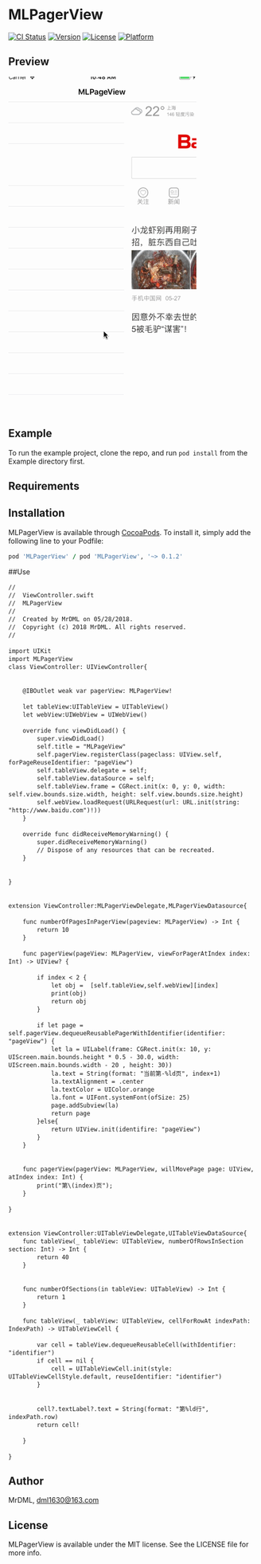 # MLPagerView

[![CI Status](https://img.shields.io/travis/MrDML/MLPagerView.svg?style=flat)](https://travis-ci.org/MrDML/MLPagerView)
[![Version](https://img.shields.io/cocoapods/v/MLPagerView.svg?style=flat)](https://cocoapods.org/pods/MLPagerView)
[![License](https://img.shields.io/cocoapods/l/MLPagerView.svg?style=flat)](https://cocoapods.org/pods/MLPagerView)
[![Platform](https://img.shields.io/cocoapods/p/MLPagerView.svg?style=flat)](https://cocoapods.org/pods/MLPagerView)

## Preview
![Demo](https://github.com/MrDML/MLPagerView/blob/master/MLPageViewGif.gif)

## Example

To run the example project, clone the repo, and run `pod install` from the Example directory first.

## Requirements

## Installation

MLPagerView is available through [CocoaPods](https://cocoapods.org). To install
it, simply add the following line to your Podfile:

```ruby
pod 'MLPagerView' / pod 'MLPagerView', '~> 0.1.2'
```
##Use
```
//
//  ViewController.swift
//  MLPagerView
//
//  Created by MrDML on 05/28/2018.
//  Copyright (c) 2018 MrDML. All rights reserved.
//

import UIKit
import MLPagerView
class ViewController: UIViewController{
    
    
    @IBOutlet weak var pagerView: MLPagerView!
    
    let tableView:UITableView = UITableView()
    let webView:UIWebView = UIWebView()
    
    override func viewDidLoad() {
        super.viewDidLoad()
        self.title = "MLPageView"
        self.pagerView.registerClass(pageclass: UIView.self, forPageReuseIdentifier: "pageView")
        self.tableView.delegate = self;
        self.tableView.dataSource = self;
        self.tableView.frame = CGRect.init(x: 0, y: 0, width: self.view.bounds.size.width, height: self.view.bounds.size.height)
        self.webView.loadRequest(URLRequest(url: URL.init(string: "http://www.baidu.com")!))
    }
    
    override func didReceiveMemoryWarning() {
        super.didReceiveMemoryWarning()
        // Dispose of any resources that can be recreated.
    }
    
    
}


extension ViewController:MLPagerViewDelegate,MLPagerViewDatasource{
    
    func numberOfPagesInPagerView(pageview: MLPagerView) -> Int {
        return 10
    }
    
    func pagerView(pageView: MLPagerView, viewForPagerAtIndex index: Int) -> UIView? {
        
        if index < 2 {
            let obj =  [self.tableView,self.webView][index]
            print(obj)
            return obj
        }
        
        if let page = self.pagerView.dequeueReusablePagerWithIdentifier(identifier: "pageView") {
            let la = UILabel(frame: CGRect.init(x: 10, y: UIScreen.main.bounds.height * 0.5 - 30.0, width: UIScreen.main.bounds.width - 20 , height: 30))
            la.text = String(format: "当前第-%ld页", index+1)
            la.textAlignment = .center
            la.textColor = UIColor.orange
            la.font = UIFont.systemFont(ofSize: 25)
            page.addSubview(la)
            return page
        }else{
            return UIView.init(identifire: "pageView")
        }
    }
    
    
    func pagerView(pagerView: MLPagerView, willMovePage page: UIView, atIndex index: Int) {
        print("第\(index)页");
    }
    
}


extension ViewController:UITableViewDelegate,UITableViewDataSource{
    func tableView(_ tableView: UITableView, numberOfRowsInSection section: Int) -> Int {
        return 40
    }
    
    
    func numberOfSections(in tableView: UITableView) -> Int {
        return 1
    }
    
    func tableView(_ tableView: UITableView, cellForRowAt indexPath: IndexPath) -> UITableViewCell {
        
        var cell = tableView.dequeueReusableCell(withIdentifier: "identifier")
        if cell == nil {
            cell = UITableViewCell.init(style: UITableViewCellStyle.default, reuseIdentifier: "identifier")
        }
        
        
        cell?.textLabel?.text = String(format: "第%ld行", indexPath.row)
        return cell!
        
    }
    
}
```

## Author

MrDML, dml1630@163.com

## License

MLPagerView is available under the MIT license. See the LICENSE file for more info.
